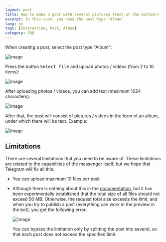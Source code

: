 ```yaml
---
layout: post
title: How to make a post with several pictures (text at the bottom)?
excerpt: In this case, you need the post type "Album"
lang: en
tags: [Instruction, Post, Album]
category: FAQ
---
```


When creating a post, select the post type "Album":

![image](https://user-images.githubusercontent.com/24430718/107145012-e3cb0c80-694f-11eb-8d73-db5f1c37a1f2.png)

Press the button <kbd>Select file</kbd> and upload photos / videos (from 2 to 10 items):

![image](https://user-images.githubusercontent.com/24430718/107145027-01987180-6950-11eb-84b9-194a76ac3283.png)

After uploading photos / videos, you can add text (maximum 1024 characters):

![image](https://user-images.githubusercontent.com/24430718/107145037-137a1480-6950-11eb-9c71-467f725f26d3.png)

After that, the post will consist of pictures / videos in the form of an album, under which there will be text. Example:

![image](https://user-images.githubusercontent.com/24430718/107145046-1ffe6d00-6950-11eb-9f01-db18b3386656.png)

## Limitations

There are several limitations that you need to be aware of. These limitations are related to the capabilities of the messenger itself, but we hope that Telegram will fix all this:

* You can upload maximum 10 files per post

* Although there is nothing about this in the [documentation](https://core.telegram.org/bots/api#sendmediagroup), but it has been experimentally established that the total size of all files should not exceed 50 MB. Otherwise, the request total size exceeds the limit, and when you try to publish a post (everything can work in the preview in the bot), you get the following error:

  ![image](https://user-images.githubusercontent.com/24430718/131265380-c51aba6e-189d-45b0-bb81-fe33f6faaed5.png)

  You can bypass the limitation only by splitting the post into several, so that each post does not exceed the specified limit.
